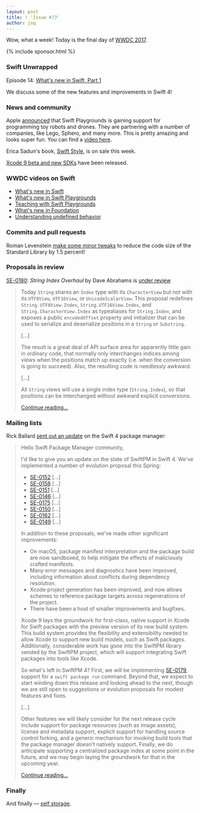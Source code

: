 ```yaml
---
layout: post
title: ! 'Issue #73'
author: jsq
---
```


Wow, what a week! Today is the final day of [WWDC 2017](https://developer.apple.com/videos/wwdc2017/).

<!--excerpt-->

{% include sponsor.html %}

### Swift Unwrapped

Episode 14: [What's new in Swift, Part 1](https://spec.fm/podcasts/swift-unwrapped/70808)

We discuss some of the new features and improvements in Swift 4!

### News and community

Apple [announced](https://www.apple.com/newsroom/2017/06/swift-playgrounds-expands-coding-education-to-robots-drones-and-musical-instruments/) that Swift Playgrounds is gaining support for programming toy robots and drones. They are partnering with a number of companies, like Lego, Sphero, and many more. This is pretty amazing and looks super fun. You can find a [video here](https://www.youtube.com/watch?v=v7926MzvXOQ).

Erica Sadun's book, [Swift Style](http://ericasadun.com/2017/06/01/swift-style-wwdc-sale/), is on sale this week.

[Xcode 9 beta and new SDKs](https://developer.apple.com/news/?id=06052017d) have been released.

### WWDC videos on Swift

- [What's new in Swift](https://developer.apple.com/videos/play/wwdc2017/402/)
- [What's new in Swift Playgrounds](https://developer.apple.com/videos/play/wwdc2017/408/)
- [Teaching with Swift Playgrounds](https://developer.apple.com/videos/play/wwdc2017/416/)
- [What's new in Foundation](https://developer.apple.com/videos/play/wwdc2017/212/)
- [Understanding undefined behavior](https://developer.apple.com/videos/play/wwdc2017/407/)

### Commits and pull requests

Roman Levenstein [make some minor tweaks](https://github.com/apple/swift/pull/10096) to reduce the code size of the Standard Library by 1.5 percent!

### Proposals in review

[SE-0180](https://github.com/apple/swift-evolution/blob/master/proposals/0180-string-index-overhaul.md): *String Index Overhaul* by Dave Abrahams is [under review](https://lists.swift.org/pipermail/swift-evolution-announce/2017-June/000384.html)

> Today `String` shares an `Index` type with its `CharacterView` but not with its `UTF8View`, `UTF16View`, or `UnicodeScalarView`.  This proposal redefines `String.UTF8View.Index`, `String.UTF16View.Index`, and `String.CharacterView.Index` as typealiases for `String.Index`, and exposes a public `encodedOffset` property and initializer that can be used to serialize and deserialize positions in a `String` or `Substring`.
>
> [...]
>
> The result is a great deal of API surface area for apparently little gain in ordinary code, that normally only interchanges indices among views when the positions match up exactly (i.e. when the conversion is going to succeed).  Also, the resulting code is needlessly awkward.
>
> [...]
>
> All `String` views will use a single index type (`String.Index`), so that positions can be interchanged without awkward explicit conversions.
>
> [Continue reading...](https://github.com/apple/swift-evolution/blob/master/proposals/0180-string-index-overhaul.md)

### Mailing lists

Rick Ballard [sent out an update](https://lists.swift.org/pipermail/swift-evolution/Week-of-Mon-20170605/037002.html) on the Swift 4 package manager:

> Hello Swift Package Manager community,
>
> I'd like to give you an update on the state of SwiftPM in Swift 4. We've implemented a number of evolution proposal this Spring:
>
> - [SE-0152](https://github.com/apple/swift-evolution/blob/master/proposals/0152-package-manager-tools-version.md) [...]
> - [SE-0158](https://github.com/apple/swift-evolution/blob/master/proposals/0158-package-manager-manifest-api-redesign.md) [...]
> - [SE-0151](https://github.com/apple/swift-evolution/blob/master/proposals/0151-package-manager-swift-language-compatibility-version.md) [...]
> - [SE-0146](https://github.com/apple/swift-evolution/blob/master/proposals/0146-package-manager-product-definitions.md) [...]
> - [SE-0175](https://github.com/apple/swift-evolution/blob/master/proposals/0175-package-manager-revised-dependency-resolution.md) [...]
> - [SE-0150](https://github.com/apple/swift-evolution/blob/master/proposals/0150-package-manager-branch-support.md) [...]
> - [SE-0162](https://github.com/apple/swift-evolution/blob/master/proposals/0162-package-manager-custom-target-layouts.md) [...]
> - [SE-0149](https://github.com/apple/swift-evolution/blob/master/proposals/0149-package-manager-top-of-tree.md) [...]
>
> In addition to these proposals, we've made other significant improvements:
>
> - On macOS, package manifest interpretation and the package build are now sandboxed, to help mitigate the effects of maliciously crafted manifests.
> - Many error messages and diagnostics have been improved, including information about conflicts during dependency resolution.
> - Xcode project generation has been improved, and now allows schemes to reference package targets across regenerations of the project.
> - There have been a host of smaller improvements and bugfixes.
>
> Xcode 9 lays the groundwork for first-class, native support in Xcode for Swift packages with the preview version of its new build system. This build system provides the flexibility and extensibility needed to allow Xcode to support new build models, such as Swift packages. Additionally, considerable work has gone into the SwiftPM library vended by the SwiftPM project, which will support integrating Swift packages into tools like Xcode.
>
> So what's left in SwiftPM 4? First, we will be implementing [SE-0179](https://github.com/apple/swift-evolution/blob/master/proposals/0179-swift-run-command.md), support for a `swift package run` command. Beyond that, we expect to start winding down this release and looking ahead to the next, though we are still open to suggestions or evolution proposals for modest features and fixes.
>
> [...]
>
> Other features we will likely consider for the next release cycle include support for package resources (such as image assets), license and metadata support, explicit support for handling source control forking, and a generic mechanism for invoking build tools that the package manager doesn't natively support. Finally, we do anticipate supporting a centralized package index at some point in the future, and we may begin laying the groundwork for that in the upcoming year.
>
> [Continue reading...](https://lists.swift.org/pipermail/swift-evolution/Week-of-Mon-20170605/037002.html)

### Finally

And finally &mdash; [self storage](https://twitter.com/NeoNacho/status/871143591258734594).
